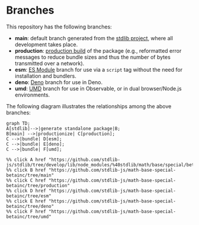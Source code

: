 <!--

@license Apache-2.0

Copyright (c) 2022 The Stdlib Authors.

Licensed under the Apache License, Version 2.0 (the "License");
you may not use this file except in compliance with the License.
You may obtain a copy of the License at

    http://www.apache.org/licenses/LICENSE-2.0

Unless required by applicable law or agreed to in writing, software
distributed under the License is distributed on an "AS IS" BASIS,
WITHOUT WARRANTIES OR CONDITIONS OF ANY KIND, either express or implied.
See the License for the specific language governing permissions and
limitations under the License.

-->

# Branches

This repository has the following branches:

-   **main**: default branch generated from the [stdlib project][stdlib-url], where all development takes place.
-   **production**: [production build][production-url] of the package (e.g., reformatted error messages to reduce bundle sizes and thus the number of bytes transmitted over a network).
-   **esm**: [ES Module][esm-url] branch for use via a `script` tag without the need for installation and bundlers.
-   **deno**: [Deno][deno-url] branch for use in Deno.
-   **umd**: [UMD][umd-url] branch for use in Observable, or in dual browser/Node.js environments.

The following diagram illustrates the relationships among the above branches:

```mermaid
graph TD;
A[stdlib]-->|generate standalone package|B;
B[main] -->|productionize| C[production];
C -->|bundle| D[esm];
C -->|bundle| E[deno];
C -->|bundle| F[umd];

%% click A href "https://github.com/stdlib-js/stdlib/tree/develop/lib/node_modules/%40stdlib/math/base/special/betainc"
%% click B href "https://github.com/stdlib-js/math-base-special-betainc/tree/main"
%% click C href "https://github.com/stdlib-js/math-base-special-betainc/tree/production"
%% click D href "https://github.com/stdlib-js/math-base-special-betainc/tree/esm"
%% click E href "https://github.com/stdlib-js/math-base-special-betainc/tree/deno"
%% click F href "https://github.com/stdlib-js/math-base-special-betainc/tree/umd"
```

[stdlib-url]: https://github.com/stdlib-js/stdlib/tree/develop/lib/node_modules/%40stdlib/math/base/special/betainc
[production-url]: https://github.com/stdlib-js/math-base-special-betainc/tree/production
[deno-url]: https://github.com/stdlib-js/math-base-special-betainc/tree/deno
[umd-url]: https://github.com/stdlib-js/math-base-special-betainc/tree/umd
[esm-url]: https://github.com/stdlib-js/math-base-special-betainc/tree/esm